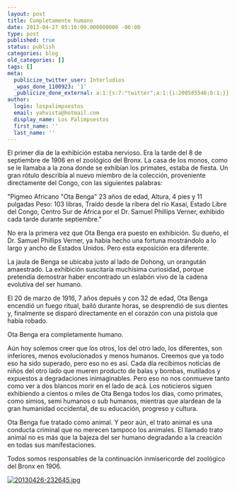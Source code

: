 ```yaml
---
layout: post
title: Completamente humano
date: 2013-04-27 05:16:09.000000000 -06:00
type: post
published: true
status: publish
categories: blog
old_categories: []
tags: []
meta:
  publicize_twitter_user: Interludios
  _wpas_done_1100923: '1'
  _publicize_done_external: a:1:{s:7:"twitter";a:1:{i:200585546;b:1;}}
author:
  login: lospalimpsestos
  email: yahvista@hotmail.com
  display_name: Los Palimpsestos
  first_name: ''
  last_name: ''
---
```

<p>El primer día de la exhibición estaba nervioso. Era la tarde del 8 de septiembre de 1906 en el zoológico del Bronx. La casa de los monos, como se le llamaba a la zona donde se exhibían los primates, estaba de fiesta. Un gran rótulo describía al nuevo miembro de la colección, proveniente directamente del Congo, con las siguientes palabras:</p>
<p>"Pigmeo Africano "Ota Benga" 23 años de edad, Altura, 4 pies y 11 pulgadas Peso: 103 libras, Traído desde la ribera del río Kasai, Estado Libre del Congo, Centro Sur de África por el Dr. Samuel Phillips Verner, exhibido cada tarde durante septiembre."</p>
<p>No era la primera vez que Ota Benga era puesto en exhibición. Su dueño, el Dr. Samuel Phillips Verner, ya había hecho una fortuna mostrándolo a lo largo y ancho de Estados Unidos. Pero esta exposición era diferente. </p>
<p>La jaula de Benga se ubicaba justo al lado de Dohong, un orangután amaestrado. La exhibición suscitaría muchísima curiosidad, porque pretendía demostrar haber encontrado un eslabón vivo de la cadena evolutiva del ser humano. </p>
<p>El 20 de marzo de 1916, 7 años depués y con 32 de edad, Ota Benga encendió un fuego ritual, bailó durante horas, se desprendió de sus dientes y, finalmente se disparó directamente en el corazón con una pistola que había robado. </p>
<p>Ota Benga era completamente humano. </p>
<p>Aún hoy solemos creer que los otros, los del otro lado, los diferentes, son inferiores, menos evolucionados y menos humanos. Creemos que ya todo eso ha sido superado, pero eso no es así. Cada día recibimos noticias de niños del otro lado que mueren producto de balas y bombas, mutilados y expuestos a degradaciones inimaginables. Pero eso no nos conmueve tanto como ver a dos blancos morir en el lado de acá. Los noticieros siguen exhibiendo a cientos o miles de Ota Benga todos los días, como primates, como simios, semi humanos o sub humanos, mientras que alardean de la gran humanidad occidental, de su educación, progreso y cultura. </p>
<p>Ota Benga fue tratado como animal. Y peor aún, el trato animal es una conducta criminal que no merecen tampoco los animales. El llamado trato animal no es más que la bajeza del ser humano degradando a la creación en todas sus manifestaciones. </p>
<p>Todos somos responsables de la continuación inmisericorde del zoológico del Bronx en 1906. </p>
<p><a href="http://lospalimpsestos.files.wordpress.com/2013/04/20130426-232645.jpg"><img src="{{ site.baseurl }}/assets/20130426-232645.jpg" alt="20130426-232645.jpg" class="alignnone size-full" /></a></p>
